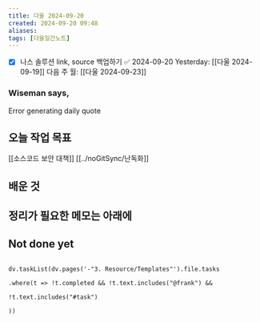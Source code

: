 ```yaml
---
title: 다울 2024-09-20
created: 2024-09-20 09:48
aliases: 
tags: [다울일간노트]
---
```

- [x] 나스 솔루션 link, source 백업하기 ✅ 2024-09-20
Yesterday: [[다울 2024-09-19]]
다음 주 월: [[다울 2024-09-23]]

### Wiseman says,
Error generating daily quote


## 오늘 작업 목표

[[소스코드 보안 대책]]
	[[../noGitSync/난독화]]

## 배운 것




## 정리가 필요한 메모는 아래에


## Not done yet

```dataviewjs

dv.taskList(dv.pages('-"3. Resource/Templates"').file.tasks

.where(t => !t.completed && !t.text.includes("@frank") &&

!t.text.includes("#task")

))

```
